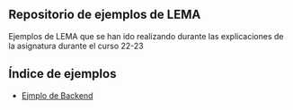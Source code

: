 ## Repositorio de ejemplos de LEMA

Ejemplos de LEMA que se han ido realizando durante las explicaciones de la asignatura durante el curso 22-23

## Índice de ejemplos
* [Ejmplo de Backend](EjemploBackendGridFlex/index.html)